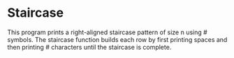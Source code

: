 # Staircase
This program prints a right-aligned staircase pattern of size n using # symbols. The staircase function builds each row by first printing spaces and then printing # characters until the staircase is complete.
